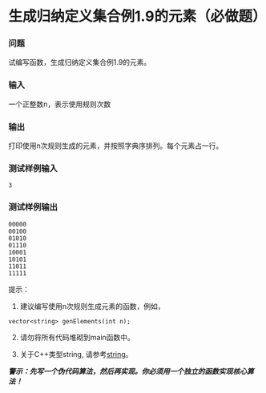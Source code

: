 # 生成归纳定义集合例1.9的元素（必做题）

### 问题
试编写函数，生成归纳定义集合例1.9的元素。

### 输入
一个正整数n，表示使用规则次数
### 输出
打印使用n次规则生成的元素，并按照字典序排列。每个元素占一行。

### 测试样例输入
```
3
```

### 测试样例输出
```
00000
00100
01010
01110
10001
10101
11011
11111
```

提示：
1. 建议编写使用n次规则生成元素的函数，例如，
```
vector<string> genElements(int n);
```
2. 请勿将所有代码堆砌到main函数中。

3. 关于C++类型string, 请参考[string](http://cplusplus.com/reference/string/)。

***警示：先写一个伪代码算法，然后再实现。你必须用一个独立的函数实现核心算法！***